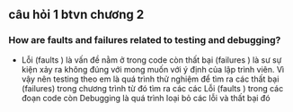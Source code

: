 ##  câu hỏi 1 btvn chương 2
### How are faults and failures related to testing and debugging?
+ Lỗi (faults ) là vấn đề nằm ở trong code còn thất bại (failures ) là sư sự kiện xảy ra không đúng với mong muốn với ý định của lập trình viên. Vì vậy nên testing theo em là quá trình thử nghiệm để tìm ra các  thất bại (failures)  trong chương trình từ đó tìm ra các các Lỗi (faults ) trong các đoạn code còn Debugging là quá trình loại bỏ các lỗi và thất bại đó
